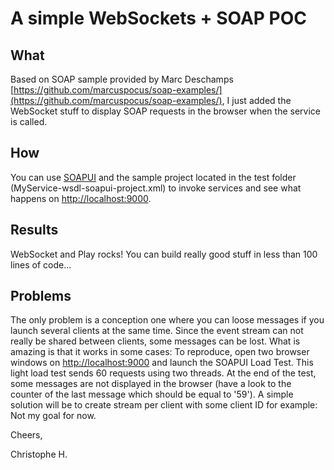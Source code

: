 # A simple WebSockets + SOAP POC

## What
Based on SOAP sample provided by Marc Deschamps [https://github.com/marcuspocus/soap-examples/](https://github.com/marcuspocus/soap-examples/), I just added the WebSocket stuff to display SOAP requests in the browser when the service is called.

## How
You can use [SOAPUI](http://soapui.org/) and the sample project located in the test folder (MyService-wsdl-soapui-project.xml) to invoke services and see what happens on [http://localhost:9000](http://localhost:9000 "Home").

## Results
WebSocket and Play rocks! You can build really good stuff in less than 100 lines of code...

## Problems
The only problem is a conception one where you can loose messages if you launch several clients at the same time. Since the event stream can not really be shared between clients, some messages can be lost. What is amazing is that it works in some cases: To reproduce, open two browser windows on [http://localhost:9000](http://localhost:9000 "Home") and launch the SOAPUI Load Test. This light load test sends 60 requests using two threads. At the end of the test, some messages are not displayed in the browser (have a look to the counter of the last message which should be equal to '59').
A simple solution will be to create stream per client with some client ID for example: Not my goal for now.

Cheers,

Christophe H.


